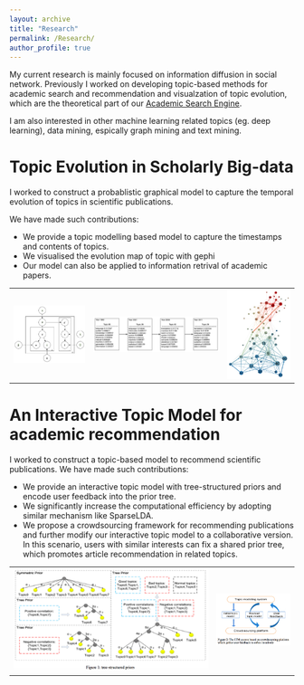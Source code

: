 ```yaml
---
layout: archive
title: "Research"
permalink: /Research/
author_profile: true
---
```

My current research is mainly focused on information diffusion in social network. 
Previously I worked on developing topic-based methods for academic search and recommendation and visualzation of topic evolution, which are the theoretical part of our [Academic Search Engine](http://acemap.sjtu.edu.cn).

I am also interested in other machine learning related topics (eg. deep learning), data mining, espically graph mining and text mining. 


Topic Evolution in Scholarly Big-data
============
I worked to construct a probablistic graphical model to capture the temporal evolution of topics in scientific publications.

We have made such contributions:
* We provide a topic modelling based model to capture the timestamps and contents of topics.
* We visualised the evolution map of topic with gephi
* Our model can also be applied to information retrival of academic papers.

<div>
    <table>
    <tbody>
    <tr>
	<td style="width:340px">
        	<img src="/images/model.png"  style=" width:340px">
        </td>
        <td style="width:600px">
		<img src="/images/evo_p1.png" style=" width:600px">
       	</td>
	<td style="width:300px">
		<img src="/images/aan.pdf" style=" width:300px">
       	</td>
         </tr>
  </tbody>
  </table>
</div>


An Interactive Topic Model for academic recommendation
============
I worked to construct a topic-based model to recommend scientific publications.
We have made such contributions:
* We provide an interactive topic model with tree-structured priors and encode user feedback into the prior tree.
* We significantly increase the computational efficiency by adopting similar mechanism like SparseLDA. 
* We propose a crowdsourcing framework for recommending publications and further modify our interactive topic model     to a collaborative version. In this scenario, users with similar interests can fix a shared prior tree, which promotes article recommendation in related topics.

<div>
    <table>
    <tbody>
    <tr>
        <td style="width:900px">
		<img src="/images/itm2.png" style=" width:900px">
       	</td>
        <td style="width:340px">
        	<img src="/images/itm1.png"  style=" width:340px">
        </td>
         </tr>
  </tbody>
  </table>
</div>
